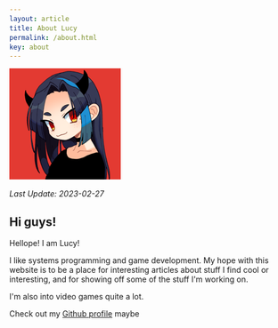 ```yaml
---
layout: article
title: About Lucy
permalink: /about.html
key: about
---
```


![profile pic](./assets/lucy/cute-avatar.png)

*Last Update: 2023-02-27*

## Hi guys!

Hellope! I am Lucy!

I like systems programming and game development. My hope with this website is to be a place for interesting articles about stuff
I find cool or interesting, and for showing off some of the stuff I'm working on.

I'm also into video games quite a lot. 

Check out my [Github profile](https://github.com/lucypero/) maybe
